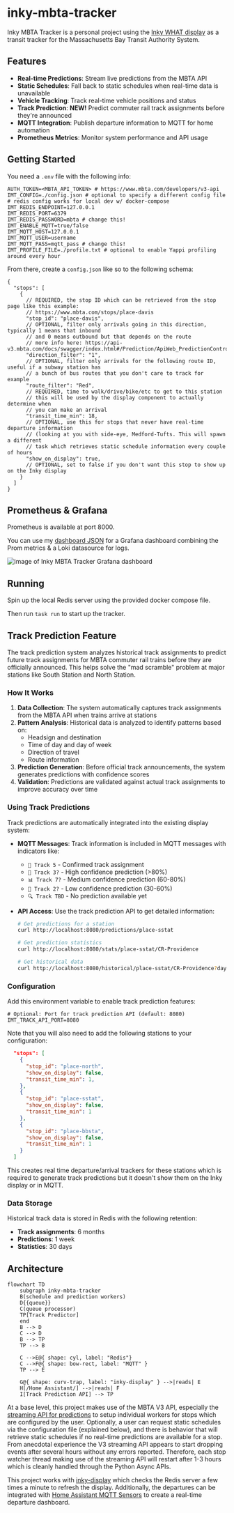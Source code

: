 # inky-mbta-tracker

Inky MBTA Tracker is a personal project using the [Inky WHAT display](https://shop.pimoroni.com/products/inky-what?variant=21214020436051)
as a transit tracker for the Massachusetts Bay Transit Authority System.

## Features

- **Real-time Predictions**: Stream live predictions from the MBTA API
- **Static Schedules**: Fall back to static schedules when real-time data is unavailable
- **Vehicle Tracking**: Track real-time vehicle positions and status
- **Track Prediction**: **NEW!** Predict commuter rail track assignments before they're announced
- **MQTT Integration**: Publish departure information to MQTT for home automation
- **Prometheus Metrics**: Monitor system performance and API usage

## Getting Started

You need a `.env` file with the following info:

```shell
AUTH_TOKEN=<MBTA_API_TOKEN> # https://www.mbta.com/developers/v3-api
IMT_CONFIG=./config.json # optional to specify a different config file
# redis config works for local dev w/ docker-compose
IMT_REDIS_ENDPOINT=127.0.0.1
IMT_REDIS_PORT=6379
IMT_REDIS_PASSWORD=mbta # change this!
IMT_ENABLE_MQTT=true/false
IMT_MQTT_HOST=127.0.0.1
IMT_MQTT_USER=username
IMT_MQTT_PASS=mqtt_pass # change this!
IMT_PROFILE_FILE=./profile.txt # optional to enable Yappi profiling around every hour
```

From there, create a `config.json` like so to the following schema:

```json5
{
  "stops": [
    {
      // REQUIRED, the stop ID which can be retrieved from the stop page like this example:
      // https://www.mbta.com/stops/place-davis
      "stop_id": "place-davis",
      // OPTIONAL, filter only arrivals going in this direction, typically 1 means that inbound
      // and 0 means outbound but that depends on the route
      // more info here: https://api-v3.mbta.com/docs/swagger/index.html#/Prediction/ApiWeb_PredictionController_index
      "direction_filter": "1",
      // OPTIONAL, filter only arrivals for the following route ID, useful if a subway station has
      // a bunch of bus routes that you don't care to track for example
      "route_filter": "Red",
      // REQUIRED, time to walk/drive/bike/etc to get to this station
      // this will be used by the display component to actually determine when
      // you can make an arrival
      "transit_time_min": 18,
      // OPTIONAL, use this for stops that never have real-time departure information
      // (looking at you with side-eye, Medford-Tufts. This will spawn a different
      // task which retrieves static schedule information every couple of hours
      "show_on_display": true,
      // OPTIONAL, set to false if you don't want this stop to show up on the Inky display
    }
  ]
}
```

## Prometheus & Grafana

Prometheus is available at port 8000.

You can use my [dashboard JSON](./grafana-dashboard.json) for a Grafana dashboard combining
the Prom metrics & a Loki datasource for logs.

![image of Inky MBTA Tracker Grafana dashboard](./img.png)

## Running

Spin up the local Redis server using the provided docker compose file.

Then run `task run` to start up the tracker.

## Track Prediction Feature

The track prediction system analyzes historical track assignments to predict future track assignments for MBTA commuter rail trains before they are officially announced. This helps solve the "mad scramble" problem at major stations like South Station and North Station.

### How It Works

1. **Data Collection**: The system automatically captures track assignments from the MBTA API when trains arrive at stations
2. **Pattern Analysis**: Historical data is analyzed to identify patterns based on:
   - Headsign and destination
   - Time of day and day of week
   - Direction of travel
   - Route information
3. **Prediction Generation**: Before official track announcements, the system generates predictions with confidence scores
4. **Validation**: Predictions are validated against actual track assignments to improve accuracy over time

### Using Track Predictions

Track predictions are automatically integrated into the existing display system:

- **MQTT Messages**: Track information is included in MQTT messages with indicators like:
  - `🚂 Track 5` - Confirmed track assignment
  - `🎯 Track 3?` - High confidence prediction (>80%)
  - `📊 Track 7?` - Medium confidence prediction (60-80%)
  - `🔮 Track 2?` - Low confidence prediction (30-60%)
  - `🔍 Track TBD` - No prediction available yet

- **API Access**: Use the track prediction API to get detailed information:

  ```bash
  # Get predictions for a station
  curl http://localhost:8080/predictions/place-sstat
  
  # Get prediction statistics
  curl http://localhost:8080/stats/place-sstat/CR-Providence
  
  # Get historical data
  curl http://localhost:8080/historical/place-sstat/CR-Providence?days=30
  ```

### Configuration

Add this environment variable to enable track prediction features:

```shell
# Optional: Port for track prediction API (default: 8080)
IMT_TRACK_API_PORT=8080
```

Note that you will also need to add the following stations to your configuration:

```json
  "stops": [
    {
      "stop_id": "place-north",
      "show_on_display": false,
      "transit_time_min": 1,
    },
    {
      "stop_id": "place-sstat",
      "show_on_display": false,
      "transit_time_min": 1
    },
    {
      "stop_id": "place-bbsta",
      "show_on_display": false,
      "transit_time_min": 1
    }
  ]
```

This creates real time departure/arrival trackers for these stations which is required to generate track predictions
but it doesn't show them on the Inky display or in MQTT.

### Data Storage

Historical track data is stored in Redis with the following retention:

- **Track assignments**: 6 months
- **Predictions**: 1 week
- **Statistics**: 30 days

## Architecture

```mermaid
flowchart TD
    subgraph inky-mbta-tracker
    B(schedule and prediction workers)
    D{{queue}}
    C(queue processor)
    TP[Track Predictor]
    end
    B --> D
    C --> D
    B --> TP
    TP --> B

    C -->E@{ shape: cyl, label: "Redis"}
    C -->F@{ shape: bow-rect, label: "MQTT" }
    TP --> E

    G@{ shape: curv-trap, label: "inky-display" } -->|reads| E
    H[/Home Assistant/] -->|reads| F
    I[Track Prediction API] --> TP
```

At a base level, this project makes use of the MBTA V3 API, especially the [streaming API for predictions](https://www.mbta.com/developers/v3-api/streaming)
to setup individual workers for stops which are configured by the user. Optionally, a user can request static schedules via the
configuration file (explained below), and there is behavior that will retrieve static schedules if no real-time predictions are
available for a stop. From anecdotal experience the V3 streaming API appears to start dropping events after several hours
without any errors reported. Therefore, each stop watcher thread making use of the streaming API will restart after 1-3 hours
which is cleanly handled through the Python Async APIs.

This project works with [inky-display](https://github.com/cubismod/inky-display) which checks the Redis server a few times a minute
to refresh the display. Additionally, the departures can be integrated with [Home Assistant MQTT Sensors](https://www.home-assistant.io/integrations/sensor.mqtt/)
to create a real-time departure dashboard.
